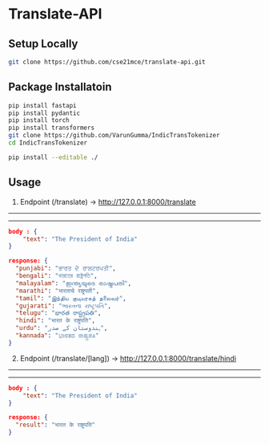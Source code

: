 # Translate-API

## Setup Locally

```bash
git clone https://github.com/cse21mce/translate-api.git
```

## Package Installatoin

```bash
pip install fastapi
pip install pydantic
pip install torch
pip install transformers
git clone https://github.com/VarunGumma/IndicTransTokenizer
cd IndicTransTokenizer

pip install --editable ./
```

## Usage

1. Endpoint (/translate) -> http://127.0.0.1:8000/translate

---

---

```json
body : {
    "text": "The President of India"
}

response: {
  "punjabi": "ਭਾਰਤ ਦੇ ਰਾਸ਼ਟਰਪਤੀ",
  "bengali": "ভারতের রাষ্ট্রপতি",
  "malayalam": "ഇന്ത്യയുടെ രാഷ്ട്രപതി",
  "marathi": "भारताचे राष्ट्रपती",
  "tamil": "இந்திய குடியரசுத் தலைவர்",
  "gujarati": "ભારતના રાષ્ટ્રપતિ",
  "telugu": "భారత రాష్ట్రపతి",
  "hindi": "भारत के राष्ट्रपति",
  "urdu": "ہندوستان کے صدر",
  "kannada": "ಭಾರತದ ರಾಷ್ಟ್ರಪತಿ"
}
```

2. Endpoint (/translate/[lang]) -> http://127.0.0.1:8000/translate/hindi

---

---

```json
body : {
    "text": "The President of India"
}

response: {
  "result": "भारत के राष्ट्रपति"
}
```
